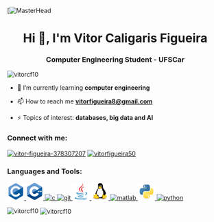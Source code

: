 [![MasterHead](https://www.aceinfoway.com/blog/wp-content/uploads/2020/03/best-database-to-work-with-in-2020.jpg)
<h1 align="center">Hi 👋, I'm Vitor Caligaris Figueira</h1>
<h3 align="center">Computer Engineering Student - UFSCar</h3>

<p align="left"> <img src="https://komarev.com/ghpvc/?username=vitorcf10&label=Profile%20views&color=0e75b6&style=flat" alt="vitorcf10" /> </p>

- 🌱 I’m currently learning **computer engineering**

- 📫 How to reach me **vitorfigueira8@gmail.com**

- ⚡ Topics of interest: **databases, big data and AI**

<h3 align="left">Connect with me:</h3>
<p align="left">
<a href="https://linkedin.com/in/vitor-figueira-378307207" target="blank"><img align="center" src="https://raw.githubusercontent.com/rahuldkjain/github-profile-readme-generator/master/src/images/icons/Social/linked-in-alt.svg" alt="vitor-figueira-378307207" height="30" width="40" /></a>
<a href="https://instagram.com/vitorfigueira50" target="blank"><img align="center" src="https://raw.githubusercontent.com/rahuldkjain/github-profile-readme-generator/master/src/images/icons/Social/instagram.svg" alt="vitorfigueira50" height="30" width="40" /></a>
</p>

<h3 align="left">Languages and Tools:</h3>
<p align="left"> <a href="https://www.cprogramming.com/" target="_blank" rel="noreferrer"> <img src="https://raw.githubusercontent.com/devicons/devicon/master/icons/c/c-original.svg" alt="c" width="40" height="40"/> </a> <a href="https://www.w3schools.com/cpp/" target="_blank" rel="noreferrer"> <img src="https://raw.githubusercontent.com/devicons/devicon/master/icons/cplusplus/cplusplus-original.svg" alt="cplusplus" width="40" height="40"/> </a> <a href="https://en.wikipedia.org/wiki/Assembly_language" target="_blank" rel="noreferrer"> <img src="https://docs.microsoft.com/pt-br/cpp/media/index/logo-asm.svg?view=msvc-170" alt="c" width="40" height="40"/> </a> <a href="https://git-scm.com/" target="_blank" rel="noreferrer"> <img src="https://www.vectorlogo.zone/logos/git-scm/git-scm-icon.svg" alt="git" width="40" height="40"/> </a> <a href="https://www.java.com" target="_blank" rel="noreferrer"> <img src="https://raw.githubusercontent.com/devicons/devicon/master/icons/java/java-original.svg" alt="java" width="40" height="40"/> </a> <a href="https://www.linux.org/" target="_blank" rel="noreferrer"> <img src="https://raw.githubusercontent.com/devicons/devicon/master/icons/linux/linux-original.svg" alt="linux" width="40" height="40"/> </a> <a href="https://www.mathworks.com/" target="_blank" rel="noreferrer"> <img src="https://upload.wikimedia.org/wikipedia/commons/2/21/Matlab_Logo.png" alt="matlab" width="40" height="40"/> </a> <a href="https://www.python.org" target="_blank" rel="noreferrer"> <img src="https://raw.githubusercontent.com/devicons/devicon/master/icons/python/python-original.svg" alt="python" width="40" height="40"/> </a> <a href="https://en.wikipedia.org/wiki/Verilog" target="_blank" rel="noreferrer"> <img src="https://plugins.jetbrains.com/files/14184/114800/icon/pluginIcon.svg" alt="python" width="40" height="40"/>  </a> </p>

<p><img align="left" src="https://github-readme-stats.vercel.app/api/top-langs?username=vitorcf10&show_icons=true&locale=en&layout=compact" alt="vitorcf10" /></p>

<p>&nbsp;<img align="center" src="https://github-readme-stats.vercel.app/api?username=vitorcf10&show_icons=true&locale=en" alt="vitorcf10" /></p>
